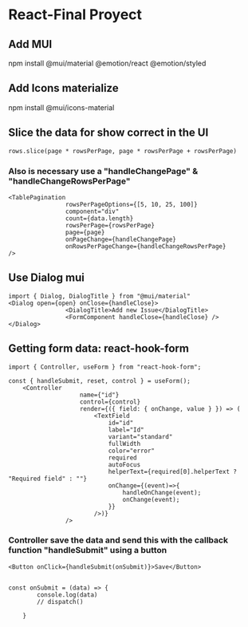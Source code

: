 # React-Final Proyect

## Add MUI
npm install @mui/material @emotion/react @emotion/styled

## Add Icons materialize
npm install @mui/icons-material

## Slice the data for show correct in the UI
```
rows.slice(page * rowsPerPage, page * rowsPerPage + rowsPerPage)
```

### Also is necessary use a "handleChangePage" & "handleChangeRowsPerPage"

```
<TablePagination
                rowsPerPageOptions={[5, 10, 25, 100]}
                component="div"
                count={data.length}
                rowsPerPage={rowsPerPage}
                page={page}
                onPageChange={handleChangePage}
                onRowsPerPageChange={handleChangeRowsPerPage}
/>
```

## Use Dialog mui
```
import { Dialog, DialogTitle } from "@mui/material"
<Dialog open={open} onClose={handleClose}>
                <DialogTitle>Add new Issue</DialogTitle>
                <FormComponent handleClose={handleClose} />
</Dialog>
```

## Getting form data: react-hook-form
```
import { Controller, useForm } from "react-hook-form";

const { handleSubmit, reset, control } = useForm();
    <Controller
                    name={"id"}
                    control={control}
                    render={({ field: { onChange, value } }) => (
                        <TextField
                            id="id"
                            label="Id"
                            variant="standard"
                            fullWidth
                            color="error"
                            required
                            autoFocus
                            helperText={required[0].helperText ? "Required field" : ""}
                            onChange={(event)=>{
                                handleOnChange(event);
                                onChange(event);
                            }}
                        />)}
                />
```

### Controller save the data and send this with the callback function "handleSubmit" using a button
```
<Button onClick={handleSubmit(onSubmit)}>Save</Button>


const onSubmit = (data) => {
        console.log(data)
        // dispatch()

    }
```